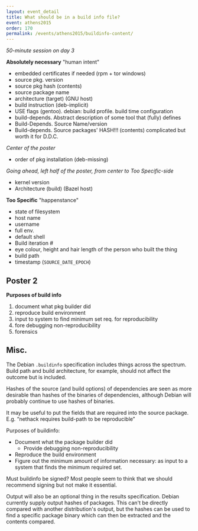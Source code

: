 ```yaml
---
layout: event_detail
title: What should be in a build info file?
event: athens2015
order: 170
permalink: /events/athens2015/buildinfo-content/
---
```


*50-minute session on day 3*

**Absolutely necessary** "human intent"

 - embedded certificates if needed (rpm + tor windows)
 - source pkg. version
 - source pkg hash (contents)
 - source package name
 - architecture (target) (GNU host)
 - build instruction (deb-implicit)
 - USE flags (gentoo). debian: build profile. build time configuration
 - build-depends. Abstract description of some tool that (fully) defines
 - Build-Depends. Source Name/version
 - Build-depends. Source packages' HASH!!! (contents) complicated but worth it for D.D.C.

*Center of the poster*

 - order of pkg installation (deb-missing)

*Going ahead, left half of the poster, from center to Too Specific-side*

 - kernel version
 - Architecture (build) (Bazel host)

**Too Specific** "happenstance"

 - state of filesystem
 - host name
 - username
 - full env.
 - default shell
 - Build iteration #
 - eye colour, height and hair length of the person who built the thing
 - build path
 - timestamp (`SOURCE_DATE_EPOCH`)

Poster 2
--------

**Purposes of build info**

 1. document what pkg builder did
 2. reproduce build environment
 3. input to system to find minimum set req. for reproducibility
 4. fore debugging non-reproducibility
 5. forensics

Misc.
-----

The Debian `.buildinfo` specification includes things across the spectrum.
Build path and build architecture, for example, should not affect the outcome
but is included.

Hashes of the source (and build options) of dependencies are seen as more desirable than hashes of the binaries of dependencies, although Debian will probably continue to use hashes of binaries.

It may be useful to put the fields that are required into the source package. E.g. “nethack requires build-path to be reproducible”

Purposes of buildinfo:

* Document what the package builder did
  * Provide debugging non-reproducibility
* Reproduce the build environment
* Figure out the minimum amount of information necessary: as input to a system that finds the minimum required set.

Must buildinfo be signed? Most people seem to think that we should recommend signing but not make it essential.

Output will also be an optional thing in the results specification. Debian currently supply output hashes of packages. This can't be directly compared with another distribution's output, but the hashes can be used to find a specific package binary which can then be extracted and the contents compared.
